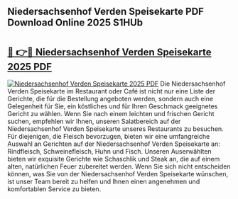 ## Niedersachsenhof Verden Speisekarte PDF Download Online 2025 S1HUb

# <h2><a href="http://gc7azf.nevu.top/?p=Niedersachsenhof+Verden+Speisekarte">🔗 👉🔴 Niedersachsenhof Verden Speisekarte 2025 PDF</a></h2>

[![Niedersachsenhof Verden Speisekarte 2025 PDF](https://i.imgur.com/dBaPXMq.png)](http://gc7azf.nevu.top/?p=Niedersachsenhof+Verden+Speisekarte)
Die Niedersachsenhof Verden Speisekarte im Restaurant oder Café ist nicht nur eine Liste der Gerichte, die für die Bestellung angeboten werden, sondern auch eine Gelegenheit für Sie, ein köstliches und für Ihren Geschmack geeignetes Gericht zu wählen. Wenn Sie nach einem leichten und frischen Gericht suchen, empfehlen wir Ihnen, unseren Salatbereich auf der Niedersachsenhof Verden Speisekarte unseres Restaurants zu besuchen. Für diejenigen, die Fleisch bevorzugen, bieten wir eine umfangreiche Auswahl an Gerichten auf der Niedersachsenhof Verden Speisekarte an: Rindfleisch, Schweinefleisch, Huhn und Fisch. Unseren Auserwählten bieten wir exquisite Gerichte wie Schaschlik und Steak an, die auf einem alten, natürlichen Feuer zubereitet werden. Wenn Sie sich nicht entscheiden können, was Sie von der Niedersachsenhof Verden Speisekarte wünschen, ist unser Team bereit zu helfen und Ihnen einen angenehmen und komfortablen Service zu bieten.
